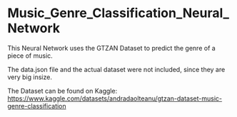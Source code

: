 # Music_Genre_Classification_Neural_Network

This Neural Network uses the GTZAN Dataset to predict the genre of a piece of music.

The data.json file and the actual dataset were not included, since they are very big insize.

The Dataset can be found on Kaggle: https://www.kaggle.com/datasets/andradaolteanu/gtzan-dataset-music-genre-classification
